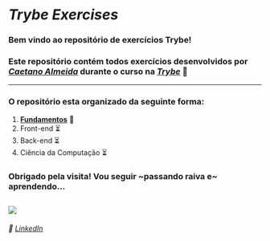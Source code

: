 # *Trybe Exercises*

### Bem vindo ao repositório de exercícios Trybe! 
### Este repositório contém todos exercícios desenvolvidos por *[Caetano Almeida](https://www.linkedin.com/in/caealmeida/)* durante o curso na *[Trybe](https://www.betrybe.com/)* 🚀
--- 

### O repositório esta organizado da seguinte forma:
1. **[Fundamentos](https://github.com/caealmeida/trybe-exc/tree/master/1-fundamentos)** 📝  
2. Front-end ⏳
3. Back-end ⏳
4. Ciência da Computação ⏳


### Obrigado pela visita! Vou seguir ~passando raiva e~ aprendendo...

![](https://i.pinimg.com/originals/c6/dd/43/c6dd43d4562a8e1a7c51ba3bd597eedc.gif)
---

###### :briefcase: [LinkedIn](https://linkedin.com/in/caealmeida)
